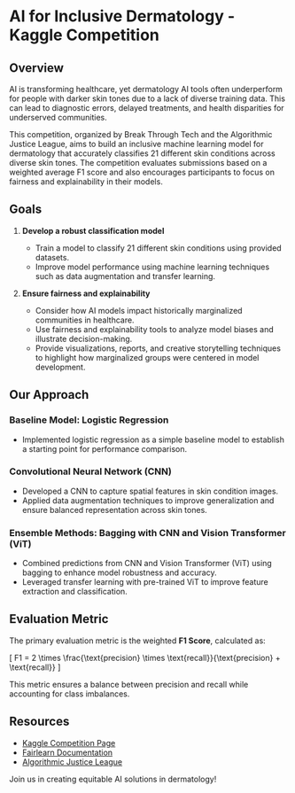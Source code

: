 # AI for Inclusive Dermatology - Kaggle Competition

## Overview
AI is transforming healthcare, yet dermatology AI tools often underperform for people with darker skin tones due to a lack of diverse training data. This can lead to diagnostic errors, delayed treatments, and health disparities for underserved communities.

This competition, organized by Break Through Tech and the Algorithmic Justice League, aims to build an inclusive machine learning model for dermatology that accurately classifies 21 different skin conditions across diverse skin tones. The competition evaluates submissions based on a weighted average F1 score and also encourages participants to focus on fairness and explainability in their models.

## Goals
1. **Develop a robust classification model**
   - Train a model to classify 21 different skin conditions using provided datasets.
   - Improve model performance using machine learning techniques such as data augmentation and transfer learning.

2. **Ensure fairness and explainability**
   - Consider how AI models impact historically marginalized communities in healthcare.
   - Use fairness and explainability tools to analyze model biases and illustrate decision-making.
   - Provide visualizations, reports, and creative storytelling techniques to highlight how marginalized groups were centered in model development.

## Our Approach
### Baseline Model: Logistic Regression
- Implemented logistic regression as a simple baseline model to establish a starting point for performance comparison.

### Convolutional Neural Network (CNN)
- Developed a CNN to capture spatial features in skin condition images.
- Applied data augmentation techniques to improve generalization and ensure balanced representation across skin tones.

### Ensemble Methods: Bagging with CNN and Vision Transformer (ViT)
- Combined predictions from CNN and Vision Transformer (ViT) using bagging to enhance model robustness and accuracy.
- Leveraged transfer learning with pre-trained ViT to improve feature extraction and classification.

## Evaluation Metric
The primary evaluation metric is the weighted **F1 Score**, calculated as:

\[ F1 = 2 \times \frac{\text{precision} \times \text{recall}}{\text{precision} + \text{recall}} \]

This metric ensures a balance between precision and recall while accounting for class imbalances.

## Resources
- [Kaggle Competition Page](#)
- [Fairlearn Documentation](https://fairlearn.org/)
- [Algorithmic Justice League](https://www.ajlunited.org/)

Join us in creating equitable AI solutions in dermatology!

